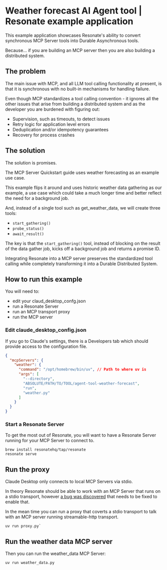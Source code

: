 # Weather forecast AI Agent tool | Resonate example application

This example application showcases Resonate's ability to convert synchronous MCP Server tools into Durable Asynchronous tools.

Because... if you are building an MCP server then you are also building a distributed system.

## The problem

The main issue with MCP, and all LLM tool calling functionality at present, is that it is synchronous with no built-in mechanisms for handling failure.

Even though MCP standardizes a tool calling convention - it ignores all the other issues that arise from building a distributed system and as the developer you are burdened with figuring out:

- Supervision, such as timeouts, to detect issues
- Retry logic for application level errors
- Deduplication and/or idempotency guarantees
- Recovery for process crashes

## The solution

The solution is promises.

The MCP Server Quickstart guide uses weather forecasting as an example use case.

This example flips it around and uses historic weather data gathering as our example, a use case which could take a much longer time and better reflect the need for a background job.

And, instead of a single tool such as get_weather_data, we will create three tools:

- `start_gathering()`
- `probe_status()`
- `await_result()`

The key is that the `start_gathering()` tool, instead of blocking on the result of the data gather job, kicks off a background job and returns a promise ID.

Integrating Resonate into a MCP server preserves the standardized tool calling while completely transforming it into a Durable Distributed System.

## How to run this example

You will need to:

- edit your claud_desktop_confg.json
- run a Resonate Server
- run an MCP transport proxy
- run the MCP server

### Edit claude_desktop_config.json

If you go to Claude's settings, there is a Developers tab which should provide access to the configuration file.

```json
{
  "mcpServers": {
    "weather": {
      "command": "/opt/homebrew/bin/uv", // Path to where uv is
      "args": [
        "--directory",
        "ABSOLUTE/PATH/TO/TOOL/agent-tool-weather-forecast",
        "run",
        "weather.py"
      ]
    }
  }
}
```

### Start a Resonate Server

To get the most out of Resonate, you will want to have a Resonate Server running for your MCP Server to connect to.

```shell
brew install resonatehq/tap/resonate
resonate serve
```

## Run the proxy

Claude Desktop only connects to local MCP Servers via stdio.

In theory Resonate should be able to work with an MCP Server that runs on a stdio transport, however [a bug was discovered](https://github.com/resonatehq/resonate-sdk-py/issues/282) that needs to be fixed to enable that.

In the mean time you can run a proxy that coverts a stdio transport to talk with an MCP server running streamable-http transport.

```shell
uv run proxy.py`
```

## Run the weather data MCP server

Then you can run the weather_data MCP Server:

```shell
uv run weather_data.py
```
